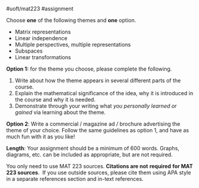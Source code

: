 #uoft/mat223 #assignment 

Choose **one** of the following themes and **one** option.

- Matrix representations
- Linear independence
- Multiple perspectives, multiple representations
- Subspaces
- Linear transformations

**Option 1:** for the theme you choose, please complete the following.

1. Write about how the theme appears in several different parts of the course.
2. Explain the mathematical significance of the idea, why it is introduced in the course and why it is needed.
3. Demonstrate through your writing what _you personally learned or gained_ via learning about the theme.

**Option 2**: Write a commercial / magazine ad / brochure advertising the theme of your choice. Follow the same guidelines as option 1, and have as much fun with it as you like!

**Length**: Your assignment should be a minimum of 600 words. Graphs, diagrams, etc. can be included as appropriate, but are not required.  

You only need to use MAT 223 sources. **Citations are not** **required** **for MAT 223 sources**.  If you use outside sources, please cite them using APA style in a separate references section and in-text references.